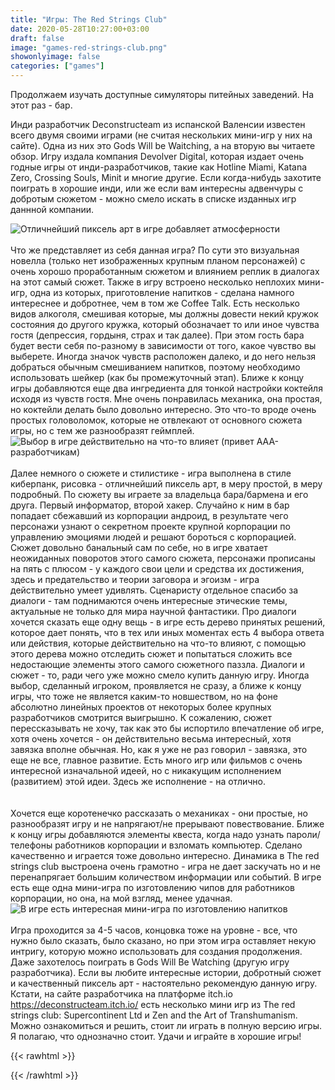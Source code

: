 ```yaml
---
title: "Игры: The Red Strings Club"
date: 2020-05-28T10:27:00+03:00
draft: false
image: "games-red-strings-club.png"
showonlyimage: false
categories: ["games"]
---
```

Продолжаем изучать доступные симуляторы питейных заведений. На этот раз - бар.
<!--more-->Инди разработчик Deconstructeam из испанской Валенсии известен всего двумя своими играми (не считая нескольких мини-игр у них на сайте). Одна из них это Gods Will be Waitching, а на вторую вы читаете обзор. Игру издала компания Devolver Digital, которая издает очень годные игры от инди-разработчиков, такие как Hotline Miami, Katana Zero, Crossing Souls, Minit и многие другие. Если когда-нибудь захотите поиграть в хорошие инди, или же если вам интересны адвенчуры с добротым сюжетом - можно смело искать в списке изданных игр даннной компании.
![Отличнейший пиксель арт в игре добавляет атмосферности](/games-red-strings-club1.png)
</br>  
Что же представляет из себя данная игра? По сути это визуальная новелла (только нет изображенных крупным планом персонажей) с очень хорошо проработанным сюжетом и влиянием реплик в диалогах на этот самый сюжет. Также в игру встроено несколько неплохих мини-игр, одна из которых, приготовление напитков - сделана намного интереснее и добротнее, чем в том же Coffee Talk. Есть несколько видов алкоголя, смешивая которые, мы должны довести некий кружок состояния до другого кружка, который обозначает то или иное чувства гостя (депрессия, гордыня, страх и так далее). При этом гость бара будет вести себя по-разному в зависимости от того, какое чувство вы выберете. Иногда значок чувств расположен далеко, и до него нельзя добраться обычным смешиванием напитков, поэтому необходимо использовать шейкер (как бы промежуточный этап). Ближе к концу игры добавляются еще два ингредиента для тонкой настройки коктейля исходя из чувств гостя. Мне очень понравилась механика, она простая, но коктейли делать было довольно интересно. Это что-то вроде очень простых головоломок, которые не отвлекают от основного сюжета игры, но с тем же разнообразят геймплей.
![Выбор в игре действительно на что-то влияет (привет ААА-разработчикам)](/games-red-strings-club2.jpg)
</br>  
Далее немного о сюжете и стилистике - игра выполнена в стиле киберпанк, рисовка - отличнейший пиксель арт, в меру простой, в меру подробный. По сюжету вы играете за владельца бара/бармена и его друга. Первый информатор, второй хакер. Случайно к ним в бар попадает сбежавший из корпорации андроид, в результате чего персонажи узнают о секретном проекте крупной корпорации по управлению эмоциями людей и решают бороться с корпорацией. Сюжет довольно банальный сам по себе, но в игре хватает неожиданных поворотов этого самого сюжета, персонажи прописаны на пять с плюсом - у каждого свои цели и средства их достижения, здесь и предательство и теории заговора и эгоизм - игра действительно умеет удивлять. Сценаристу отдельное спасибо за диалоги - там поднимаются очень интересные этические темы, актуальные не только для мира научной фантастики. Про диалоги хочется сказать еще одну вещь - в игре есть дерево принятых решений, которое дает понять, что в тех или иных моментах есть 4 выбора ответа или действия, которые действительно на что-то влияют, с помощью этого дерева можно отследить сюжет и попытаться сложить все недостающие элементы этого самого сюжетного паззла. Диалоги и сюжет - то, ради чего уже можно смело купить данную игру. Иногда выбор, сделанный игроком, проявляется не сразу, а ближе к концу игры, что тоже не является каким-то новшеством, но на фоне абсолютно линейных проектов от некоторых более крупных разработчиков смотрится выигрышно. К сожалению, сюжет перессказывать не хочу, так как это бы испортило впечатление об игре, хотя очень хочется - он действительно весьма интересный, хотя завязка вполне обычная. Но, как я уже не раз говорил - завязка, это еще не все, главное развитие. Есть много игр или фильмов с очень интересной изначальной идеей, но с никакущим исполнением (развитием) этой идеи. Здесь же исполнение - на отлично.  
</br>  
Хочется еще коротенечко рассказать о механиках - они простые, но разнообразят игру и не напрягают/не прерывают повествование. Ближе к концу игры добавляются элементы квеста, когда надо узнать пароли/телефоны работников корпорации и взломать компьютер. Сделано качественно и играется тоже довольно интересно. Динамика в The red strings club выстроена очень грамотно - игра не дает заскучать но и не перенапрягает большим количеством информации или событий. В игре есть еще одна мини-игра по изготовлению чипов для работников корпорации, но она, на мой взгляд, менее удачная.
![В игре есть интересная мини-игра по изготовлению напитков](/games-red-strings-club3.jpg)
</br>  
Игра проходится за 4-5 часов, концовка тоже на уровне - все, что нужно было сказать, было сказано, но при этом игра оставляет некую интригу, которую можно использовать для создания продолжения. Даже захотелось поиграть в Gods Will Be Watching (другую игру разработчика). Если вы любите интересные истории, добротный сюжет и качественный пиксель арт - настоятельно рекомендую данную игру. Кстати, на сайте разработчика на платформе itch.io https://deconstructeam.itch.io/ есть несколько мини игр из The red strings club: Supercontinent Ltd и Zen and the Art of Transhumanism. Можно ознакомиться и решить, стоит ли играть в полную версию игры. Я полагаю, что однозначно стоит. Удачи и играйте в хорошие игры!

{{< rawhtml >}}
<div id="graphcomment"></div>
<script type="text/javascript">

  window.gc_params = {
    graphcomment_id: 'https-psyhut-ru',

    // if your website has a fixed header, indicate it's height in pixels
    fixed_header_height: 0,
  };
  
  (function() {
    var gc = document.createElement('script'); gc.type = 'text/javascript'; gc.async = true;
    gc.src = 'https://graphcomment.com/js/integration.js?' + Math.round(Math.random() * 1e8);
    (document.getElementsByTagName('head')[0] || document.getElementsByTagName('body')[0]).appendChild(gc);
  })();

</script>
{{< /rawhtml >}}